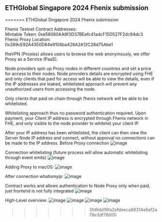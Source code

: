 ## ETHGlobal Singapore 2024 Fhenix submission
=======
ETHGlobal Singapore 2024 Fhenix submission

Fhenix Testnet Contract Addresses:<br>
Mintable Token: 0xe58080AA9f3D37BEefc41adcF15D527F2dc94dc3 <br>
Fhenix Proxy Location: 0x289cE92A4350D84e9106ba426A2A12C28d75Abe1

fheVPN (Proxies) allows users to browse the web anonymously, we offer Proxy as a Service (PaaS). 

Node providers spin up Proxy nodes in different countries and set a price for access to their nodes.
Node providers details are encrypted using FHE and only clients that paid for access will be able to view the details, even if the IP addresses are leaked, whitelisted approach will prevent any unauthorized users from accessing the node.

Only clients that paid on chain through fhenix network will be able to be whitelisted.

Whitelisting approach thus no password authentication required. Upon payment, your Client IP address is encrypted through Fhenix network in FHE, and only visible to the node provider to whitelist your client IP.

After your IP address has been whitelisted, the client can then view the Server Node IP address and connect, without approval no connections can be made to the IP address.
Before Proxy connection
![image](https://github.com/user-attachments/assets/3294c4ac-7f38-4ce4-8e1e-056e77d87cfe)

Connection whitelisting (future process will allow automatic whitelisting through event emits)
![image](https://github.com/user-attachments/assets/5ce67f95-b90b-4a48-8660-bc47b2701974)

Adding Proxy to macOS:
![image](https://github.com/user-attachments/assets/729a0c6f-7086-4617-9d3e-0160d869a0c6)


After connection whatismyip:
![image](https://github.com/user-attachments/assets/811b6ed3-5c66-4269-9ff8-fd4575e0c8ff)


Contract works and allows authentication to Node Proxy only when paid, just frontend is not fully integrated
![image](https://github.com/user-attachments/assets/b6c91984-233a-4522-bd40-ac2c1d014a0a)

High-Level overview:
![image](https://github.com/user-attachments/assets/241d7991-7215-40bf-8efa-c796b649093d)
![image](https://github.com/user-attachments/assets/27736e54-1b44-4db4-bb97-e28343d63b4d)
![image](https://github.com/user-attachments/assets/f0f99f02-306e-45b4-9cab-f7d09a00fb68)
![image](https://github.com/user-attachments/assets/d35cad00-09fe-4c68-b37b-95bb324287fb)


>>>>>>> 3fd9dd16fa2efdeeca88314e6af2a78e3df76600
